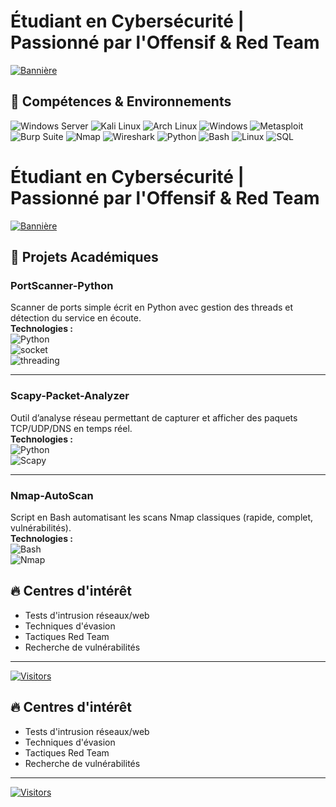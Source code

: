 # Étudiant en Cybersécurité | Passionné par l'Offensif & Red Team

[![Bannière](https://user-images.githubusercontent.com/79813703/224882534-09d61d4f-f019-45af-819c-918c8a1d3b83.gif)](https://github.com/ilyass-moussa)

## 🔧 Compétences & Environnements

![Windows Server](https://img.shields.io/badge/-Windows_Server-0078D6?logo=windows&logoColor=white)
![Kali Linux](https://img.shields.io/badge/-Kali_Linux-557C94?logo=kali-linux&logoColor=white)
![Arch Linux](https://img.shields.io/badge/-Arch_Linux-1793D1?logo=arch-linux&logoColor=white)
![Windows](https://img.shields.io/badge/-Windows-0078D6?logo=windows&logoColor=white)
![Metasploit](https://img.shields.io/badge/-Metasploit-FF0000?logo=metasploit&logoColor=white)
![Burp Suite](https://img.shields.io/badge/-Burp_Suite-F47C20?logo=burp-suite&logoColor=white)
![Nmap](https://img.shields.io/badge/-Nmap-4F5D95?logo=nmap&logoColor=white)
![Wireshark](https://img.shields.io/badge/-Wireshark-1679A7?logo=wireshark&logoColor=white)
![Python](https://img.shields.io/badge/-Python-3776AB?logo=python&logoColor=white)
![Bash](https://img.shields.io/badge/-Bash-121011?logo=gnu-bash&logoColor=white)
![Linux](https://img.shields.io/badge/-Linux-FCC624?logo=linux&logoColor=black)
![SQL](https://img.shields.io/badge/-SQL-4479A1?logo=mysql&logoColor=white)

# Étudiant en Cybersécurité | Passionné par l'Offensif & Red Team

[![Bannière](https://user-images.githubusercontent.com/79813703/224882534-09d61d4f-f019-45af-819c-918c8a1d3b83.gif)](https://github.com/ilyass-moussa)

## 🚀 Projets Académiques

### PortScanner-Python  
Scanner de ports simple écrit en Python avec gestion des threads et détection du service en écoute.  
**Technologies :**  
![Python](https://img.shields.io/badge/Python-3776AB)   
![socket](https://img.shields.io/badge/socket-4169E1)   
![threading](https://img.shields.io/badge/threading-2E8B57) 

---
### Scapy-Packet-Analyzer  
Outil d’analyse réseau permettant de capturer et afficher des paquets TCP/UDP/DNS en temps réel.  
**Technologies :**  
![Python](https://img.shields.io/badge/Python-3776AB)   
![Scapy](https://img.shields.io/badge/Scapy-2C99BA)

---

### Nmap-AutoScan   
Script en Bash automatisant les scans Nmap classiques (rapide, complet, vulnérabilités).  
**Technologies :**  
![Bash](https://img.shields.io/badge/Bash-121011)  
![Nmap](https://img.shields.io/badge/Nmap-4F5D95?logo=nmap&logoColor=white)

## 🔥 Centres d'intérêt
- Tests d'intrusion réseaux/web
- Techniques d'évasion
- Tactiques Red Team
- Recherche de vulnérabilités

---

[![Visitors](https://visitor-badge.laobi.icu/badge?page_id=ilyass-moussa.ilyass-moussa)](https://github.com/ilyass-moussa)

## 🔥 Centres d'intérêt
- Tests d'intrusion réseaux/web
- Techniques d'évasion
- Tactiques Red Team
- Recherche de vulnérabilités

---

[![Visitors](https://visitor-badge.laobi.icu/badge?page_id=ilyass-moussa.ilyass-moussa)](https://github.com/ilyass-moussa)
